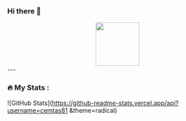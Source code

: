 ### Hi there 👋

<div id="header" align="center">
  <img src="https://media.giphy.com/media/M9gbBd9nbDrOTu1Mqx/giphy.gif" width="100"/>
</div>
---

### :fire: My Stats :
![GitHub Stats](https://github-readme-stats.vercel.app/api?username=cemtas81 &theme=radical)
